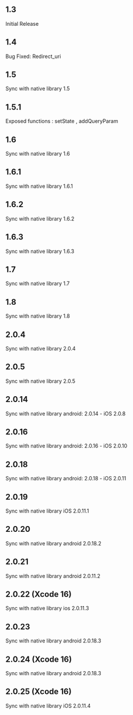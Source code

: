 ## 1.3

Initial Release

## 1.4

Bug Fixed: Redirect_uri

## 1.5

Sync with native library 1.5

## 1.5.1

Exposed functions : setState , addQueryParam

## 1.6

Sync with native library 1.6

## 1.6.1

Sync with native library 1.6.1

## 1.6.2

Sync with native library 1.6.2

## 1.6.3

Sync with native library 1.6.3


## 1.7

Sync with native library 1.7

## 1.8

Sync with native library 1.8

## 2.0.4

Sync with native library 2.0.4

## 2.0.5

Sync with native library 2.0.5

## 2.0.14

Sync with native library android: 2.0.14 - iOS 2.0.8

## 2.0.16

Sync with native library android: 2.0.16 - iOS 2.0.10

## 2.0.18

Sync with native library android: 2.0.18 - iOS 2.0.11


## 2.0.19

Sync with native library iOS 2.0.11.1


## 2.0.20

Sync with native library android 2.0.18.2

## 2.0.21

Sync with native library android 2.0.11.2



## 2.0.22 (Xcode 16)

Sync with native library ios 2.0.11.3



## 2.0.23

Sync with native library android 2.0.18.3



## 2.0.24 (Xcode 16)

Sync with native library android 2.0.18.3


## 2.0.25 (Xcode 16)

Sync with native library iOS 2.0.11.4